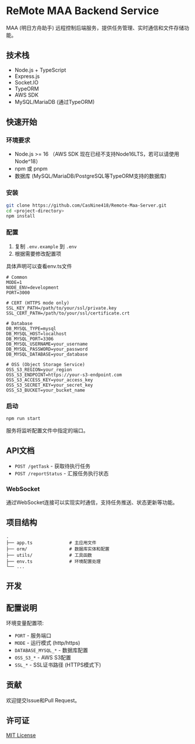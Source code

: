 # ReMote MAA Backend Service

MAA (明日方舟助手) 远程控制后端服务，提供任务管理、实时通信和文件存储功能。

## 技术栈

- Node.js + TypeScript
- Express.js
- Socket.IO
- TypeORM
- AWS SDK
- MySQL/MariaDB (通过TypeORM)

## 快速开始

### 环境要求

- Node.js >= 16 （AWS SDK 现在已经不支持Node16LTS，若可以请使用Node^18）
- npm 或 pnpm
- 数据库 (MySQL/MariaDB/PostgreSQL等TypeORM支持的数据库)

### 安装

```bash
git clone https://github.com/CasNine418/Remote-Maa-Server.git
cd <project-directory>
npm install
```

### 配置

1. 复制 `.env.example` 到 `.env`
2. 根据需要修改配置项

具体声明可以查看env.ts文件

```env
# Common
MODE=1
NODE_ENV=development
PORT=3000

# CERT (HTTPS mode only)
SSL_KEY_PATH=/path/to/your/ssl/private.key
SSL_CERT_PATH=/path/to/your/ssl/certificate.crt

# Database
DB_MYSQL_TYPE=mysql
DB_MYSQL_HOST=localhost
DB_MYSQL_PORT=3306
DB_MYSQL_USERNAME=your_username
DB_MYSQL_PASSWORD=your_password
DB_MYSQL_DATABASE=your_database

# OSS (Object Storage Service)
OSS_S3_REGION=your_region
OSS_S3_ENDPOINT=https://your-s3-endpoint.com
OSS_S3_ACCESS_KEY=your_access_key
OSS_S3_SECRET_KEY=your_secret_key
OSS_S3_BUCKET=your_bucket_name
```

### 启动

```bash
npm run start
```

服务将监听配置文件中指定的端口。

## API文档

- `POST /getTask` - 获取待执行任务
- `POST /reportStatus` - 汇报任务执行状态

### WebSocket

通过WebSocket连接可以实现实时通信，支持任务推送、状态更新等功能。

## 项目结构

```
.
├── app.ts              # 主应用文件
├── orm/                # 数据库实体和配置
├── utils/              # 工具函数
├── env.ts              # 环境配置处理
└── ...
```

## 开发

## 配置说明

环境变量配置项:

- `PORT` - 服务端口
- `MODE` - 运行模式 (http/https)
- `DATABASE_MYSQL_*` - 数据库配置
- `OSS_S3_*` - AWS S3配置
- `SSL_*` - SSL证书路径 (HTTPS模式下)

## 贡献

欢迎提交Issue和Pull Request。

## 许可证

[MIT License](LICENSE)
